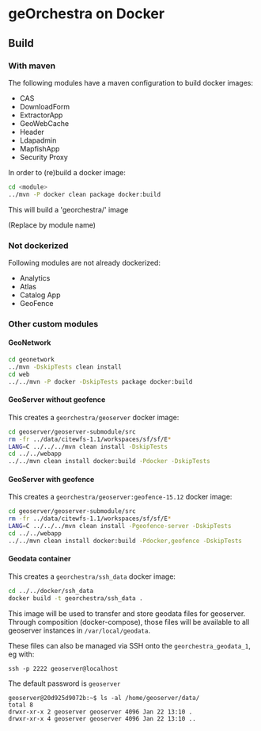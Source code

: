 # geOrchestra on Docker

## Build 

### With maven

The following modules have a maven configuration to build docker images:
 
 * CAS
 * DownloadForm
 * ExtractorApp
 * GeoWebCache
 * Header
 * Ldapadmin
 * MapfishApp
 * Security Proxy

In order to (re)build a docker image:

```bash
cd <module>
../mvn -P docker clean package docker:build

```

This will build a 'georchestra/<module>' image

(Replace <module> by module name)


### Not dockerized
Following modules are not already dockerized:

 * Analytics
 * Atlas
 * Catalog App
 * GeoFence
 
### Other custom modules
 
#### GeoNetwork 

```bash
cd geonetwork 
../mvn -DskipTests clean install 
cd web
../../mvn -P docker -DskipTests package docker:build
```

#### GeoServer without geofence

This creates a ```georchestra/geoserver``` docker image:

```bash
cd geoserver/geoserver-submodule/src
rm -fr ../data/citewfs-1.1/workspaces/sf/sf/E*
LANG=C ../../../mvn clean install -DskipTests
cd ../../webapp
../../mvn clean install docker:build -Pdocker -DskipTests
```

#### GeoServer with geofence

This creates a ```georchestra/geoserver:geofence-15.12``` docker image:

```bash
cd geoserver/geoserver-submodule/src
rm -fr ../data/citewfs-1.1/workspaces/sf/sf/E*
LANG=C ../../../mvn clean install -Pgeofence-server -DskipTests
cd ../../webapp
../../mvn clean install docker:build -Pdocker,geofence -DskipTests
```

#### Geodata container
This creates a ```georchestra/ssh_data``` docker image:

```bash
cd ../../docker/ssh_data
docker build -t georchestra/ssh_data .
```
This image will be used to transfer and store geodata files for geoserver. 
Through composition (docker-compose), those files will be available to all geoserver instances in `/var/local/geodata`. 


These files can also be managed via SSH onto the `georchestra_geodata_1`, eg with:
```
ssh -p 2222 geoserver@localhost 
```
The default password is `geoserver`

```
geoserver@20d925d9072b:~$ ls -al /home/geoserver/data/
total 8
drwxr-xr-x 2 geoserver geoserver 4096 Jan 22 13:10 .
drwxr-xr-x 4 geoserver geoserver 4096 Jan 22 13:10 ..
```
